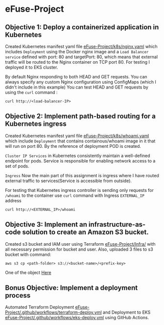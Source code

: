 # eFuse-Project
## Objective 1: Deploy a containerized application in Kubernetes

Created Kubernetes manifest yaml file [eFuse-Project/k8s/nginx.yaml](eFuse-Project/k8s/nginx.yaml) which includes `Deployment` using the Docker nginx image and a `Load Balancer service` defined with port: 80 and targetPort: 80, which means that external traffic will be routed to the Nginx container on TCP port 80. For testing I deployed it to EKS cluster.

By default Nginx responding to both HEAD and GET requests. You can always specify any custom Nginx configuration using ConfigMaps (which I didn't include in this example)
You can test HEAD and GET requests by using the `curl` command :

   ``` 
   curl http://<load-balancer-IP>
   ```


## Objective 2: Implement path-based routing for a Kubernetes ingress

Created Kubernetes manifest yaml file [eFuse-Project/k8s/whoami.yaml](eFuse-Project/k8s/whoami.yaml)
which include `Deployment` that contains  containous/whoami image in it that will run on port 80. By the reference of deployment POD is created.

`Cluster IP Services` in Kubernetes consistently maintain a well-defined endpoint for pods. Service is responsible for enabling network access to a set of pods. 

`Ingress` Now the main part of this assignment is ingress where I have routed external traffic to services(Service is  accessible from outside).

For testing that Kubernetes ingress controller is sending only requests for `/whoami` to the container use `curl` command with Ingress `EXTERNAL_IP` address

```
curl http://<EXTERNAL_IP>/whoami

```



## Objective 3: Implement an infrastructure-as-code solution to create an Amazon S3 bucket.

Created s3 bucket and IAM user using Terraform [eFuse-Project/Infra/](eFuse-Project/Infra/) with all necessary permission for bucket and user. 
Also, uploaded 3 files to s3 bucket with command:

   ```
   aws s3 cp <path-folder> s3://<bucket-name>/<prefix-key>
   ```

  One of the object [Here](https://efuse-s3bucket-work-sample.s3.us-east-2.amazonaws.com/files/pic2.jpeg)

## Bonus Objective: Implement a deployment process
   
Automated Terraform Deployment [eFuse-Project/.github/workflows/terraform-deploy.yml](eFuse-Project/.github/workflows/terraform-deploy.yml) and Deployment to EKS 
[eFuse-Project/.github/workflows/eks-deploy.yml](eFuse-Project/.github/workflows/eks-deploy.yml) using GitHub Actions.
